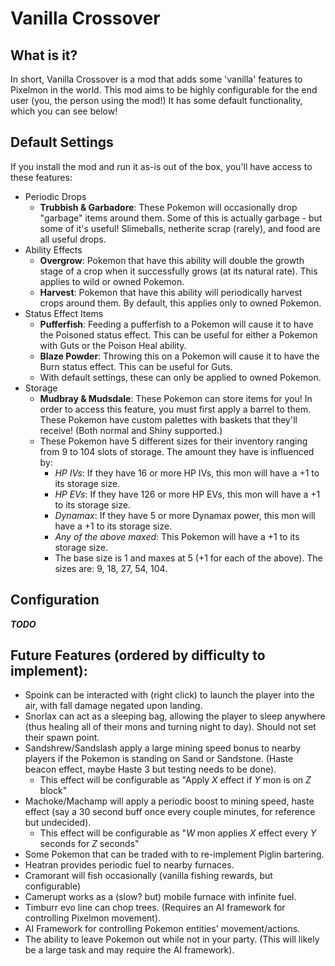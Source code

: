# Vanilla Crossover
## What is it?
In short, Vanilla Crossover is a mod that adds some 'vanilla' features to Pixelmon in the world. This mod aims to be highly configurable for the end user (you, the person using the mod!) It has some default functionality, which you can see below!

## Default Settings
If you install the mod and run it as-is out of the box, you'll have access to these features:

- Periodic Drops
  - **Trubbish & Garbadore**: These Pokemon will occasionally drop "garbage" items around them. Some of this is actually garbage - but some of it's useful! Slimeballs, netherite scrap (rarely), and food are all useful drops.
- Ability Effects
  - **Overgrow**: Pokemon that have this ability will double the growth stage of a crop when it successfully grows (at its natural rate). This applies to wild or owned Pokemon.
  - **Harvest**: Pokemon that have this ability will periodically harvest crops around them. By default, this applies only to owned Pokemon.
- Status Effect Items
  - **Pufferfish**: Feeding a pufferfish to a Pokemon will cause it to have the Poisoned status effect. This can be useful for either a Pokemon with Guts or the Poison Heal ability.
  - **Blaze Powder**: Throwing this on a Pokemon will cause it to have the Burn status effect. This can be useful for Guts.
  - With default settings, these can only be applied to owned Pokemon.
- Storage
  - **Mudbray & Mudsdale**: These Pokemon can store items for you! In order to access this feature, you must first apply a barrel to them. These Pokemon have custom palettes with baskets that they'll receive! (Both normal and Shiny supported.)
  - These Pokemon have 5 different sizes for their inventory ranging from 9 to 104 slots of storage. The amount they have is influenced by:
    - *HP IVs*: If they have 16 or more HP IVs, this mon will have a +1 to its storage size.
    - *HP EVs*: If they have 126 or more HP EVs, this mon will have a +1 to its storage size.
    - *Dynamax*: If they have 5 or more Dynamax power, this mon will have a +1 to its storage size.
    - *Any of the above maxed*: This Pokemon will have a +1 to its storage size.
    - The base size is 1 and maxes at 5 (+1 for each of the above). The sizes are: 9, 18, 27, 54, 104.

## Configuration
***TODO***

## Future Features (ordered by difficulty to implement):
- Spoink can be interacted with (right click) to launch the player into the air, with fall damage negated upon landing.
- Snorlax can act as a sleeping bag, allowing the player to sleep anywhere (thus healing all of their mons and turning night to day). Should not set their spawn point.
- Sandshrew/Sandslash apply a large mining speed bonus to nearby players if the Pokemon is standing on Sand or Sandstone. (Haste beacon effect, maybe Haste 3 but testing needs to be done).
  - This effect will be configurable as "Apply *X* effect if *Y* mon is on *Z* block"
- Machoke/Machamp will apply a periodic boost to mining speed, haste effect (say a 30 second buff once every couple minutes, for reference but undecided).
  - This effect will be configurable as "*W* mon applies *X* effect every *Y* seconds for *Z* seconds" 
- Some Pokemon that can be traded with to re-implement Piglin bartering.
- Heatran provides periodic fuel to nearby furnaces.
- Cramorant will fish occasionally (vanilla fishing rewards, but configurable)
- Camerupt works as a (slow? but) mobile furnace with infinite fuel.
- Timburr evo line can chop trees. (Requires an AI framework for controlling Pixelmon movement).
- AI Framework for controlling Pokemon entities' movement/actions.
- The ability to leave Pokemon out while not in your party. (This will likely be a large task and may require the AI framework).
